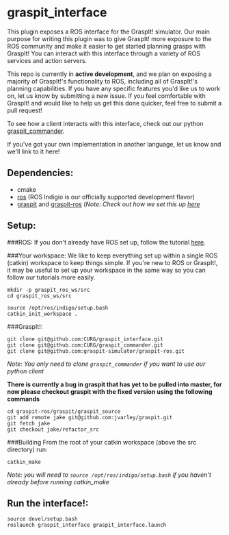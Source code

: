 graspit_interface
=================

This plugin exposes a ROS interface for the GraspIt! simulator. Our main purpose for writing
this plugin was to give GraspIt! more exposure to the ROS community and make it easier to
get started planning grasps with GraspIt! You can interact with this interface through a
variety of ROS services and action servers.

This repo is currently in **active development**, and we plan on exposing a majority of GraspIt!'s
functionality to ROS, including all of GraspIt!'s planning capabilities. If you have any specific
features you'd like us to work on, let us know by submitting a new issue. If you feel comfortable
with GraspIt! and would like to help us get this done quicker, feel free to submit a pull request!

To see how a client interacts with this interface, check out our python
[graspit_commander](https://github.com/CURG/graspit_commander).

If you've got your own implementation in another language, let us know and we'll link to it here!

Dependencies:
-------------
- cmake
- [ros](http://wiki.ros.org/indigo/Installation) (ROS Indigio is our officially supported
development flavor)
- [graspit](https://github.com/graspit-simulator/graspit) and
[graspit-ros](https://github.com/graspit-simulator/graspit-ros)
(*Note: Check out how we set this up [here](#graspit)*

Setup:
------
###ROS:
If you don't already have ROS set up, follow the tutorial [here](http://wiki.ros.org/indigo/Installation).

###Your workspace:
We like to keep everything set up within a single ROS (catkin) workspace to keep things simple.
If you're new to ROS or GraspIt!, it may be useful to set up your workspace in the same way so
you can follow our tutorials more easily. 

```
mkdir -p graspit_ros_ws/src
cd graspit_ros_ws/src

source /opt/ros/indigo/setup.bash
catkin_init_workspace . 
```

###GraspIt!:
```
git clone git@github.com:CURG/graspit_interface.git
git clone git@github.com:CURG/graspit_commander.git
git clone git@github.com:graspit-simulator/graspit-ros.git
```
*Note: You only need to clone ```graspit_commander``` if you want to use our python client*

**There is currently a bug in graspit that has yet to be pulled into master, for now please
checkout graspit with the fixed version using the following commands**
```
cd graspit-ros/graspit/graspit_source
git add remote jake git@github.com:jvarley/graspit.git
git fetch jake
git checkout jake/refactor_src
```

###Building
From the root of your catkin workspace (above the src directory) run:
```
catkin_make
```
*Note: you will need to `source /opt/ros/indigo/setup.bash` if you haven't already
before running catkin_make* 


Run the interface!:
-------
```
source devel/setup.bash
roslaunch graspit_interface graspit_interface.launch
```
